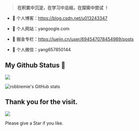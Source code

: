 
<!-- ## 哎呀！我是robbie🐑，被发现了 👋✌️  -->

> **在积累中沉淀，在学习中总结，在探索中尝试 ！**



- 🍓 个人博客：https://blog.csdn.net/u013243347

- 🍓 个人网站：yangoogle.com

- 🍓 掘金专栏：https://juejin.cn/user/694547078454989/posts


- 🍉 个人微信：yang657850144

## My Github Status 🦸

![](https://activity-graph.herokuapp.com/graph?username=robbiemie&theme=github)

![robbiemie's GitHub stats](https://github-readme-stats.vercel.app/api?username=robbiemie&show_icons=true&theme=radical)





## Thank you for the visit.

![](http://profile-counter.glitch.me/robbiemie/count.svg)

Please give a Star if you like.
